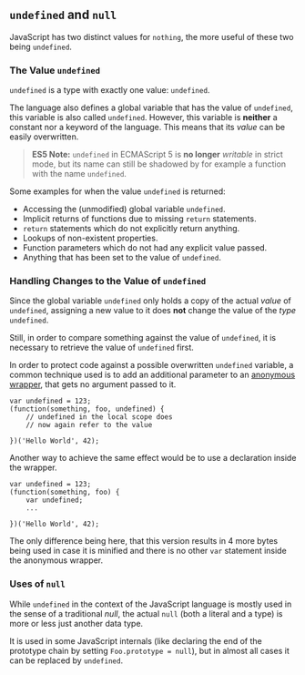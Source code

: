## `undefined` and `null`

JavaScript has two distinct values for `nothing`, the more useful of these two
being `undefined`.

### The Value `undefined`

`undefined` is a type with exactly one value: `undefined`.

The language also defines a global variable that has the value of `undefined`,
this variable is also called `undefined`. However, this variable is **neither** a constant
nor a keyword of the language. This means that its *value* can be easily 
overwritten.

> **ES5 Note:** `undefined` in ECMAScript 5 is **no longer** *writable* in strict
> mode, but its name can still be shadowed by for example a function with the name 
> `undefined`.

Some examples for when the value `undefined` is returned:

 - Accessing the (unmodified) global variable `undefined`.
 - Implicit returns of functions due to missing `return` statements.
 - `return` statements which do not explicitly return anything.
 - Lookups of non-existent properties.
 - Function parameters which do not had any explicit value passed.
 - Anything that has been set to the value of `undefined`.

### Handling Changes to the Value of `undefined`

Since the global variable `undefined` only holds a copy of the actual *value* of 
`undefined`, assigning a new value to it does **not** change the value of the 
*type* `undefined`.

Still, in order to compare something against the value of `undefined`, it is
necessary to retrieve the value of `undefined` first.

In order to protect code against a possible overwritten `undefined` variable, a 
common technique used is to add an additional parameter to an
[anonymous wrapper](#function.scopes), that gets no argument passed to it.

    var undefined = 123;
    (function(something, foo, undefined) {
        // undefined in the local scope does 
        // now again refer to the value

    })('Hello World', 42);

Another way to achieve the same effect would be to use a declaration inside the 
wrapper.

    var undefined = 123;
    (function(something, foo) {
        var undefined;
        ...

    })('Hello World', 42);

The only difference being here, that this version results in 4 more bytes being
used in case it is minified and there is no other `var` statement inside the
anonymous wrapper.

### Uses of `null`

While `undefined` in the context of the JavaScript language is mostly used in
the sense of a traditional *null*, the actual `null` (both a literal and a type)
is more or less just another data type.

It is used in some JavaScript internals (like declaring the end of the
prototype chain by setting `Foo.prototype = null`), but in almost all cases it
can be replaced by `undefined`.


